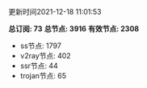 更新时间2021-12-18 11:01:53

**总订阅: 73**
**总节点: 3916**
**有效节点: 2308**
- ss节点: 1797
- v2ray节点: 402
- ssr节点: 44
- trojan节点: 65
